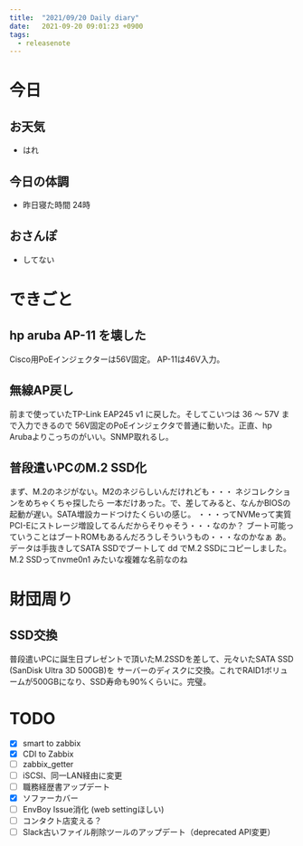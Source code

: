 ```yaml
---
title:  "2021/09/20 Daily diary"
date:   2021-09-20 09:01:23 +0900
tags:
  - releasenote
---
```

# 今日

## お天気

* はれ

## 今日の体調

* 昨日寝た時間 24時

## おさんぽ

* してない

# できごと

## hp aruba AP-11 を壊した

Cisco用PoEインジェクターは56V固定。 AP-11は46V入力。

## 無線AP戻し

前まで使っていたTP-Link EAP245 v1 に戻した。そしてこいつは 36 〜 57V まで入力できるので
56V固定のPoEインジェクタで普通に動いた。正直、hp Arubaよりこっちのがいい。SNMP取れるし。

## 普段遣いPCのM.2 SSD化

まず、M.2のネジがない。M2のネジらしいんだけれども・・・ ネジコレクションをめちゃくちゃ探したら
一本だけあった。で、差してみると、なんかBIOSの起動が遅い。SATA増設カードつけたくらいの感じ。
・・・ってNVMeって実質PCI-Eにストレージ増設してるんだからそりゃそう・・・なのか？
ブート可能っていうことはブートROMもあるんだろうしそういうもの・・・なのかなぁ
あ。データは手抜きしてSATA SSDでブートして dd でM.2 SSDにコピーしました。 
M.2 SSDってnvme0n1 みたいな複雑な名前なのね

# 財団周り

## SSD交換

普段遣いPCに誕生日プレゼントで頂いたM.2SSDを差して、元々いたSATA SSD (SanDisk Ultra 3D 500GB)を
サーバーのディスクに交換。これでRAID1ボリュームが500GBになり、SSD寿命も90%くらいに。完璧。

# TODO 

- [x] smart to zabbix
- [x] CDI to Zabbix
- [ ] zabbix_getter
- [ ] iSCSI、同一LAN経由に変更
- [ ] 職務経歴書アップデート
- [x] ソファーカバー
- [ ] EnvBoy Issue消化 (web settingほしい)
- [ ] コンタクト店変える？
- [ ] Slack古いファイル削除ツールのアップデート（deprecated API変更）
